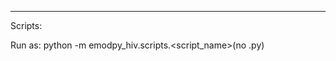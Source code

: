 --------------------------------------------------------------------------------

Scripts:

Run as:
python -m emodpy_hiv.scripts.<script_name>(no .py) <script arguments>

calibrate.py
- Calibration tool for EMOD-HIV

resample.py
- Generates parameter sets/samples from a directory of calibration results generated by calibrate.py

run.py
- General simulation run tool. Can be used:
-- With one or more models (scenarios) at a time.
-- With or without samples generated by resample.py (uses builder defaults without samples)
-- With or without a sweep python file (uses builder/sample defaults if not sweeping)
Generates one experiment per sweep parameter set per model.
Each experiment contains one simulation per sample (one, the default, if no samples)

download.py
- Downloader of suites of simulations
-- called by -d flag of run.py (if specified), or on its own
-- with -id (suite_id) or -r <receipt_path> for more descriptive output format

available_parameters.py
- Discovers and displays all parameters available for calibration/scenario modification in a specified model.

--------------------------------------------------------------------------------

TLDR: Things that have/are APIs (definition requirements):

- project manifest.py
- sweep files
- models
-- subdirectory __init__.py files
-- builders (campaign, config, demographics)
--- builder function signature
--- parameter setting function signatures
--- parameter setting function signature defaults
- site data (analyzers, reference data, parameters to calibrate, site scaling info)
--------------------------------------------------------------------------------

Project directory structure

A project directory must have these components:

items in <> are required and have names that can vary by project
items in () are optional, depending on context
items in (<>) are optional, and their names can vary project
items in {} are simply suggested structure and names

<project_dir>
|
|- manifest.py
|
|- models
|  |
|  |- __init__.py
|  |
|  |- <model_dir_1>
|  |  |
|  |  |- __init__.py
|  |  |- (<campaign.py>)
|  |  |- (<config.py>)
|  |  |- (<custom_sample_handling.py>)
|  |  |- (<demographics.py>)
|  | ...
|  |- <model_dir_N>
|  |  |
|  |  |- __init__.py
|  |  |- (<campaign.py>)
|  |  |- (<config.py>)
|  |  |- (<custom_sample_handling.py>)
|  |  |- (<demographics.py>)
|
|- {bin}
|
|- {calibration}
|  |
|  |- {ingest_forms}
|  |  |
|  |  |- <calibration_ingest_form.xlsm>
|  |
|  |- {output}
|  |  |
|  |  |- {calibration_directory_1}
|  | ...
|  |  |- {calibration_directory_N}
|  |
|  |- {samples}
|  |  |
|  |  |- <calibration_samples_1.csv>
|  |  | ...
|  |  |- <calibration_samples_N.csv>
|
|- {data}
|  |
|  |- {raw}
|  |  |
|  |  | - (<raw_data_file_1>)
|  |  | ...
|  |  | - (<raw_data_file_N>)
|  |
|  |- {processed}
|  |  |
|  |  | - (<processed_data_file_1>)
|  |  | ...
|  |  | - (<processed_data_file_N>)
|
|- (<model_input_files>)    # for back-compatibility, a place for EMOD demographics files
|
|- {results}
|  |
|  |- {sweeps.py}
|  |
|  |- {scenario_results_1}
|  |  |
|  |  |- {output}


--------------------------------------------------------------------------------

manifest.py

Minimum attribute requirements:

asset_collection_of_container
- path of file with asset collection id of container to run in (if run environment uses containers)

executable_path
- path to local model executable, or if using containers, the name of the executable within the container

schema_path
- path to the model schema file, or path to where it will be at runtime

post_processing_path
- path to EMOD post processing python file, used for calibration only right now
- *** could be refactored to be optional ***

ingest_filename
- path to xlsm file of parameter/analyzer/site/reference data for calibration
- *** calibrate.py could be refactored to take alternate input ***

demographics_paths
- list of paths of existing EMOD demographics files
- *** only if using demographics file(s) for back-compatibility ***

--------------------------------------------------------------------------------

models/__init__.py

No requirements

--------------------------------------------------------------------------------

models/<model_dir_N>/__init__.py

Minimum attribute requirements:

config_builder
- A reference to the python function that builds the model default config(.json) object via emodpy.
- minimum signature requirements for config setting function (note function name is not required):
def config_builder(schema_path, max_memory_mb=None, demographics_paths=None, params_to_modify=None, dry_run=False,
  **kwargs):
- returns: config (object), available_parameters (list)

demographics_builder
- A reference to the python function that builds the model default demographics(.json) object via emodpy.
- minimum signature requirements for demographics builder function (note function name is not required):
def build_demographics(manifest, params_to_modify=None, dry_run=False, **kwargs):
- returns: demographics (object), available_parameters (list)

campaign_builder
- A reference to the python function that builds the model default campaign(.json) object via emodpy.
- minimum signature requirements for campaign builder function (note function name is not required):
def build_campaign(schema_path, params_to_modify=None, dry_run=False, **kwargs):
- returns: campaign (object), available_parameters (list)

custom_sample_constrainer
- A reference to the python function that enforces logical constraints on parameters to avoid nonsensical
parameterizations.
- Exact signature requirement for sample constraining function (note function name is not required):
def constrain_sample(sample):

kwargs
- A dictionary of key: value elements that are passed to all builders (above) of the model. This dict may
be empty, but is useful for synchronization of actions between the builders (e.g., if adding a certain campaign
item requires a config update, one could trigger both actions by using a kwargs key/value conditional in the config
and campaign builder logic).

--------------------------------------------------------------------------------

Calibration sample csv files

For use with run.py

These are output files generated by resample.py

--------------------------------------------------------------------------------

sweep python files

For use with run.py

Minimum attribute requirements:

parameter_sets:
- A dict of model_name entries. Each value is a dict:
{
    'sweeps': iterable (list, generator, etc), # REQUIRED
    'experiment_name': <some experiment name>  # OPTIONAL
}

Iterables should contain or evaluate to dicts of parameter: value entries, used as parameter overrides (sweeps)
by run.py . The result will be one simulation per override set per base sample.

If specified, the given experiment name will be used for each sweeping parameter set (one experiment each). The
default experiment name is the model_name .

e.g.:
parameter_sets = {
    'baseline': {
        'experiment_name': 'Some alternate baseline name',
        'sweeps': [
            {'csw_female_uptake_coverage': 0.2, 'csw_male_uptake_coverage': 0.1},
            {'risk_assortivity_informal': 0.9},
            {'csw_female_uptake_coverage': 0.3, 'csw_male_uptake_coverage': 0.1},
            {'csw_female_uptake_coverage': 0.3, 'csw_male_uptake_coverage': 0.2},
        ]
    },
    'scenario1': {
        'sweeps': [
            {'art_duration': 20000},
            {'art_duration': 30000}
        ]
    }
}

The result of this definition means that each model (scenario) can be run with either the same or different sweeping
parameter sets. Individual entries in 'sweeps' are independent from each other. There is no requirement that they have
any overlap in parameters or values specified, so long as parameter names and values are valid.

--------------------------------------------------------------------------------

Raw and processed data files

These depend entirely on the project, but are intended for loading during e.g. demographics configuration setting.
